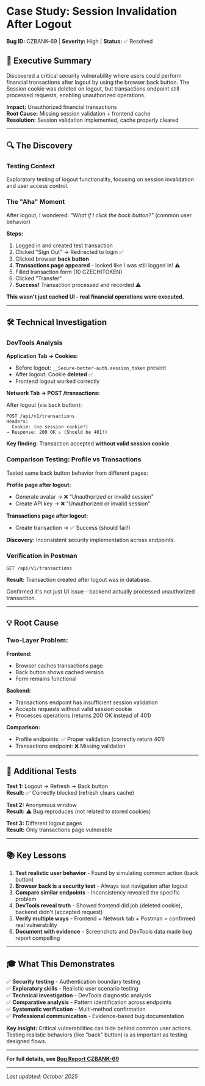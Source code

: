 
# Case Study: Session Invalidation After Logout

**Bug ID:** CZBANK-69 | **Severity:** High | **Status:** ✅ Resolved

## 🎯 Executive Summary

Discovered a critical security vulnerability where users could perform financial transactions after logout by using the browser back button. The Session cookie was deleted on logout, but transactions endpoint still processed requests, enabling unauthorized operations.

**Impact:** Unauthorized financial transactions  
**Root Cause:** Missing session validation + frontend cache  
**Resolution:** Session validation implemented, cache properly cleared

---

## 🔍 The Discovery

### Testing Context

Exploratory testing of logout functionality, focusing on session invalidation and user access control.

### The "Aha" Moment

After logout, I wondered: *"What if I click the back button?"* (common user behavior)

**Steps:**
1. Logged in and created test transaction
2. Clicked "Sign Out" → Redirected to login ✅
3. Clicked browser **back button**
4. **Transactions page appeared** - looked like I was still logged in! ⚠️
5. Filled transaction form (10 CZECHITOKEN)
6. Clicked "Transfer"
7. **Success!** Transaction processed and recorded ⚠️

**This wasn't just cached UI - real financial operations were executed.**

---

## 🛠️ Technical Investigation

### DevTools Analysis

**Application Tab → Cookies:**
- Before logout: `__Secure-better-auth.session_token` present
- After logout: Cookie **deleted** ✅
- Frontend logout worked correctly

**Network Tab → POST /transactions:**

After logout (via back button):
```
POST /api/v1/transactions
Headers:
  Cookie: (no session cookie!)
→ Response: 200 OK ⚠️ (Should be 401!)
```

**Key finding:** Transaction accepted **without valid session cookie**.

### Comparison Testing: Profile vs Transactions

Tested same back button behavior from different pages:

**Profile page after logout:**
- Generate avatar → ❌ "Unauthorized or invalid session"
- Create API key → ❌ "Unauthorized or invalid session"

**Transactions page after logout:**
- Create transaction → ✅ Success (should fail!)

**Discovery:** Inconsistent security implementation across endpoints.

### Verification in Postman

```
GET /api/v1/transactions
```
**Result:** Transaction created after logout was in database.

Confirmed it's not just UI issue - backend actually processed unauthorized transaction.

---

## 💡 Root Cause

### Two-Layer Problem:

**Frontend:**
- Browser caches transactions page
- Back button shows cached version
- Form remains functional

**Backend:**
- Transactions endpoint has insufficient session validation
- Accepts requests without valid session cookie
- Processes operations (returns 200 OK instead of 401)

**Comparison:**
- Profile endpoints: ✅ Proper validation (correctly return 401)
- Transactions endpoint: ❌ Missing validation

---

## 🧪 Additional Tests

**Test 1:** Logout → Refresh → Back button  
**Result:** ✅ Correctly blocked (refresh clears cache)

**Test 2:** Anonymous window  
**Result:** ⚠️ Bug reproduces (not related to stored cookies)

**Test 3:** Different logout pages  
**Result:** Only transactions page vulnerable

---

## 📚 Key Lessons

1. **Test realistic user behavior** - Found by simulating common action (back button)
2. **Browser back is a security test** - Always test navigation after logout
3. **Compare similar endpoints** - Inconsistency revealed the specific problem
4. **DevTools reveal truth** - Showed frontend did job (deleted cookie), backend didn't (accepted request)
5. **Verify multiple ways** - Frontend + Network tab + Postman = confirmed real vulnerability
6. **Document with evidence** - Screenshots and DevTools data made bug report compelling

---

## 🎓 What This Demonstrates

✅ **Security testing** - Authentication boundary testing  
✅ **Exploratory skills** - Realistic user scenario testing  
✅ **Technical investigation** - DevTools diagnostic analysis  
✅ **Comparative analysis** - Pattern identification across endpoints  
✅ **Systematic verification** - Multi-method confirmation  
✅ **Professional communication** - Evidence-based bug documentation  

**Key insight:** Critical vulnerabilities can hide behind common user actions. Testing realistic behaviors (like "back" button) is as important as testing designed flows.

---

**For full details, see [Bug Report CZBANK-69](../bug-reports/high/CZBANK-69_Session_Invalidation.md)**

---

*Last updated: October 2025*
